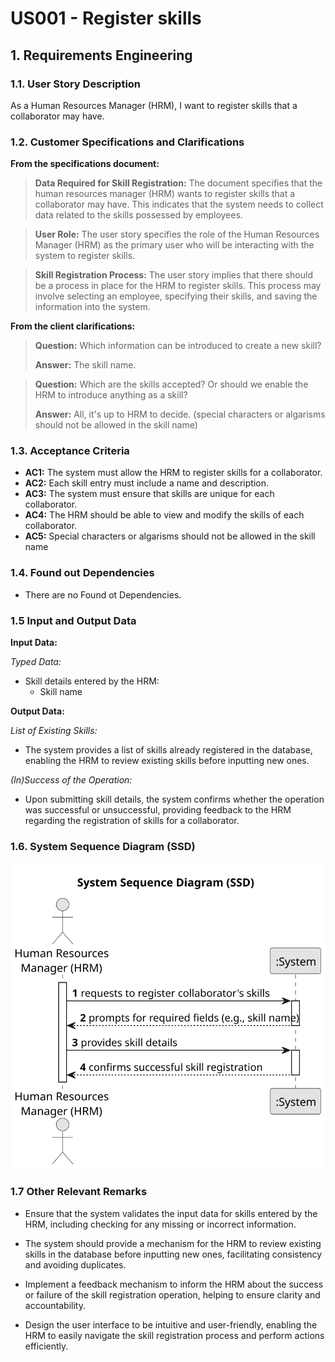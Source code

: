 # US001 - Register skills



## 1. Requirements Engineering

### 1.1. User Story Description

As a Human Resources Manager (HRM), I want to register skills that a collaborator may have.

### 1.2. Customer Specifications and Clarifications 

**From the specifications document:**

>	**Data Required for Skill Registration:**
The document specifies that the human resources manager (HRM) wants to register skills that a collaborator may have. This indicates that the system needs to collect data related to the skills possessed by employees. 

>	**User Role:**
The user story specifies the role of the Human Resources Manager (HRM) as the primary user who will be interacting with the system to register skills.

> **Skill Registration Process:**
The user story implies that there should be a process in place for the HRM to register skills. This process may involve selecting an employee, specifying their skills, and saving the information into the system.


**From the client clarifications:**

> **Question:** Which information can be introduced to create a new skill?
>
> **Answer:** The skill name.

> **Question:** Which are the skills accepted? Or should we enable the HRM to introduce anything as a skill?
>
> **Answer:** All, it's up to HRM to decide. (special characters or algarisms should not be allowed in the skill name)


### 1.3. Acceptance Criteria

* **AC1:** The system must allow the HRM to register skills for a collaborator.
* **AC2:** Each skill entry must include a name and description.
* **AC3:** The system must ensure that skills are unique for each collaborator.
* **AC4:** The HRM should be able to view and modify the skills of each collaborator.
* **AC5:** Special characters or algarisms should not be allowed in the skill name
### 1.4. Found out Dependencies

* There are no Found ot Dependencies.

### 1.5 Input and Output Data

**Input Data:**

*Typed Data:*
- Skill details entered by the HRM:
  - Skill name


**Output Data:**

*List of Existing Skills:*
- The system provides a list of skills already registered in the database, enabling the HRM to review existing skills before inputting new ones.

*(In)Success of the Operation:*
- Upon submitting skill details, the system confirms whether the operation was successful or unsuccessful, providing feedback to the HRM regarding the registration of skills for a collaborator.


### 1.6. System Sequence Diagram (SSD)



![System Sequence Diagram - Alternative One](svg/us01-system-sequence-diagram-System_Sequence_Diagram__SSD_.svg)




### 1.7 Other Relevant Remarks

* Ensure that the system validates the input data for skills entered by the HRM, including checking for any missing or incorrect information.

* The system should provide a mechanism for the HRM to review existing skills in the database before inputting new ones, facilitating consistency and avoiding duplicates.

* Implement a feedback mechanism to inform the HRM about the success or failure of the skill registration operation, helping to ensure clarity and accountability.

* Design the user interface to be intuitive and user-friendly, enabling the HRM to easily navigate the skill registration process and perform actions efficiently.